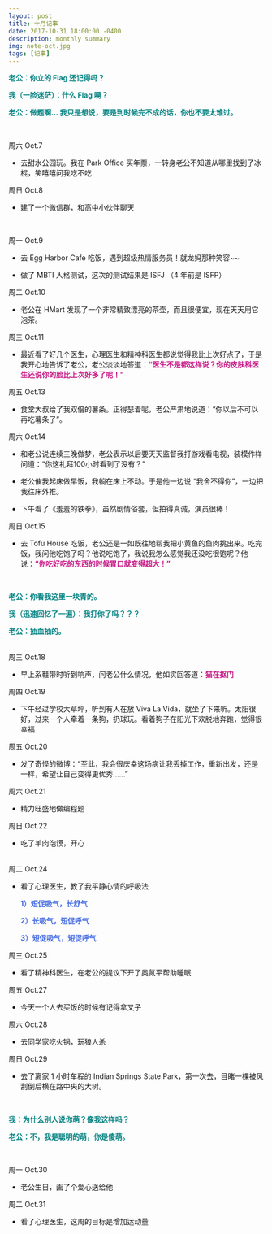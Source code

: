 ```yaml
---
layout: post
title: 十月记事
date: 2017-10-31 18:00:00 -0400
description: monthly summary
img: note-oct.jpg
tags: [记事]
---
```




<span style="color:teal">**老公：你立的 Flag 还记得吗？**</span>

<span style="color:teal">**我（一脸迷茫）：什么 Flag 啊？**</span>

<span style="color:teal">**老公：做题啊... 我只是想说，要是到时候完不成的话，你也不要太难过。**</span>



<br>

周六 Oct.7
- 去甜水公园玩。我在 Park Office 买年票，一转身老公不知道从哪里找到了冰棍，笑嘻嘻问我吃不吃

周日 Oct.8

- 建了一个微信群，和高中小伙伴聊天

<br>

周一 Oct.9
- 去 Egg Harbor Cafe 吃饭，遇到超级热情服务员！就龙妈那种笑容~~

- 做了 MBTI 人格测试，这次的测试结果是 ISFJ （4 年前是 ISFP）


周二 Oct.10

- 老公在 HMart 发现了一个非常精致漂亮的茶壶，而且很便宜，现在天天用它泡茶。

周三 Oct.11
- 最近看了好几个医生，心理医生和精神科医生都说觉得我比上次好点了，于是我开心地告诉了老公，老公淡淡地答道：<span style="color:MediumVioletRed">**“医生不是都这样说？你的皮肤科医生还说你的脸比上次好多了呢！”**</span> 

周五 Oct.13
- 食堂大叔给了我双倍的薯条。正得瑟着呢，老公严肃地说道：“你以后不可以再吃薯条了”。

周六 Oct.14
- 和老公说连续三晚做梦，老公表示以后要天天监督我打游戏看电视，装模作样问道：“你这礼拜100小时看到了没有？”

- 老公催我起床做早饭，我躺在床上不动。于是他一边说 “我舍不得你”，一边把我往床外推。

- 下午看了《羞羞的铁拳》，虽然剧情俗套，但拍得真诚，演员很棒！

周日 Oct.15
- 去 Tofu House 吃饭，老公还是一如既往地帮我把小黄鱼的鱼肉挑出来。吃完饭，我问他吃饱了吗？他说吃饱了，我说我怎么感觉我还没吃很饱呢？他说：<span style="color:MediumVioletRed">**“你吃好吃的东西的时候胃口就变得超大！”**</span> 


<br>

<span style="color:Teal">**老公：你看我这里一块青的。**</span>

<span style="color:Teal">**我（迅速回忆了一遍）：我打你了吗？？？**</span>

<span style="color:Teal">**老公：抽血抽的。**</span>


<br>
周三 Oct.18

- 早上系鞋带时听到响声，问老公什么情况，他如实回答道：<span style="color:MediumVioletRed">**猫在抠门**</span>

周四 Oct.19

- 下午经过学校大草坪，听到有人在放 Viva La Vida，就坐了下来听。太阳很好，过来一个人牵着一条狗，扔球玩。看着狗子在阳光下欢脱地奔跑，觉得很幸福

周五 Oct.20

- 发了奇怪的微博：“至此，我会很庆幸这场病让我丢掉工作，重新出发，还是一样，希望让自己变得更优秀…...”


周六 Oct.21
- 精力旺盛地做编程题

周日 Oct.22
- 吃了羊肉泡馍，开心

<br>
周二 Oct.24

- 看了心理医生，教了我平静心情的呼吸法

  <span style="color:RoyalBlue"> **1）短促吸气，长舒气**</span>

  <span style="color:RoyalBlue">**2）长吸气，短促呼气**</span>

  <span style="color:RoyalBlue">**3）短促吸气，短促呼气**</span>

周三 Oct.25

- 看了精神科医生，在老公的提议下开了奥氮平帮助睡眠

周五 Oct.27

- 今天一个人去买饭的时候有记得拿叉子

周六 Oct.28

- 去同学家吃火锅，玩狼人杀

周日 Oct.29

- 去了离家 1 小时车程的 Indian Springs State Park，第一次去，目睹一棵被风刮倒后横在路中央的大树。


<br>

<span style="color:Teal">**我：为什么别人说你萌？像我这样吗？**</span>

<span style="color:Teal">**老公：不，我是聪明的萌，你是傻萌。**</span>



<br>

周一 Oct.30

- 老公生日，画了个爱心送给他 

周二 Oct.31

- 看了心理医生，这周的目标是增加运动量


